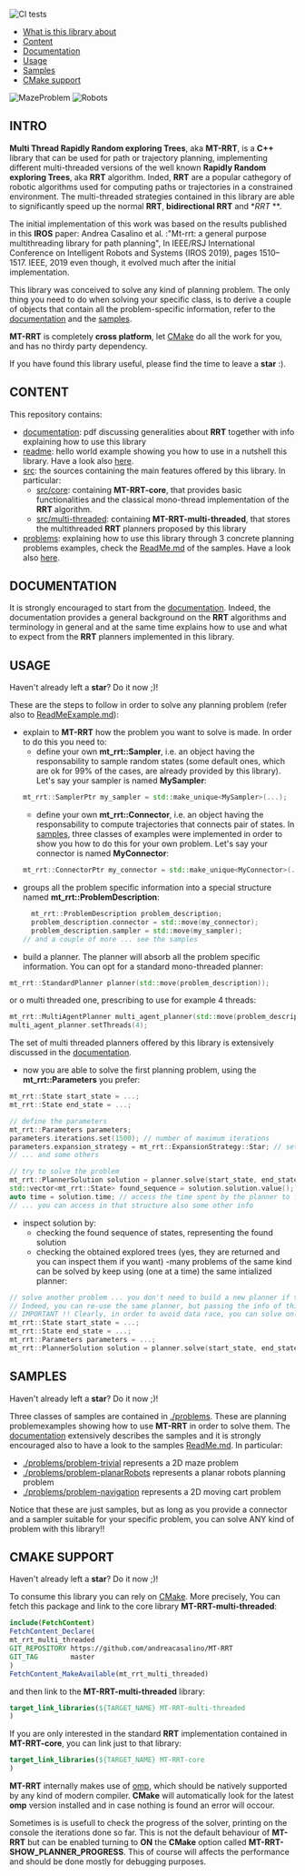 ![CI tests](https://github.com/andreacasalino/MT-RRT/actions/workflows/runTests.yml/badge.svg)

- [What is this library about](#intro)
- [Content](#content)
- [Documentation](#documentation)
- [Usage](#usage)
- [Samples](#samples)
- [CMake support](#cmake-support)

![MazeProblem](./img_1.png)
![Robots](./img_2.gif)

## INTRO

**Multi Thread Rapidly Random exploring Trees**, aka **MT-RRT**, is a **C++** library that can be used for path or trajectory planning, implementing different multi-threaded versions of the well known **Rapidly Random exploring Trees**, aka **RRT** algorithm. Inded, **RRT** are a popular cathegory of robotic algorithms used for computing paths or trajectories in a constrained environment.
The multi-threaded strategies contained in this library are able to significantly speed up the normal **RRT**, **bidirectional  RRT** and **RRT* **.

The initial implementation of this work was based on the results published in this **IROS** paper:
Andrea Casalino et al. :"Mt-rrt: a general purpose multithreading library for path planning", In IEEE/RSJ International Conference on Intelligent Robots and Systems (IROS 2019), pages 1510–1517. IEEE, 2019
even though, it evolved much after the initial implementation.

This library was conceived to solve any kind of planning problem. The only thing you need to do when solving your specific class, is to derive a couple of objects that contain all the problem-specific information, refer to the [documentation](./doc/MT-RRT.pdf) and the [samples](#samples). 

**MT-RRT** is completely **cross platform**, let [CMake](#cmake-support) do all the work for you, and has no thirdy party dependency.

If you have found this library useful, please find the time to leave a **star** :).

## CONTENT

This repository contains:
  - [documentation](./doc/MT-RRT.pdf): pdf discussing generalities about **RRT** together with info explaining how to use this library
  - [readme](./ReadMeExample.cpp): hello world example showing you how to use in a nutshell this library. Have a look also [here](#usage).
  - [src](./src/): the sources containing the main features offered by this library. In particular:
    - [src/core](./src/core/): containing **MT-RRT-core**, that provides basic functionalities and the classical mono-thread implementation of the **RRT** algorithm.
    - [src/multi-threaded](./src/multi-threaded/): containing **MT-RRT-multi-threaded**, that stores the multithreaded **RRT** planners proposed by this library
  - [problems](./problems/): explaining how to use this library through 3 concrete planning problems examples, check the [ReadMe.md](./problems/ReadMe.md) of the samples. Have a look also [here](#samples).

## DOCUMENTATION

It is strongly encouraged to start from the [documentation](doc/MT-RRT.pdf).
Indeed, the documentation provides a general background on the **RRT** algorithms and terminology in general and at the same time explains how to use and what to expect from the **RRT** planners implemented in this library.

## USAGE

Haven't already left a **star**? Do it now ;)!

These are the steps to follow in order to solve any planning problem (refer also to [ReadMeExample.md](./ReadMeExample.cpp)):
- explain to **MT-RRT** how the problem you want to solve is made. In order to do this you need to:
  - define your own **mt_rrt::Sampler**, i.e. an object having the responsability to sample random states (some default ones, which are ok for 99% of the cases, are already provided by this library). Let's say your sampler is named **MySampler**:
  ```cpp
  mt_rrt::SamplerPtr my_sampler = std::make_unique<MySampler>(...);
  ```
  - define your own **mt_rrt::Connector**, i.e. an object having the responsability to compute trajectories that connects pair of states.
  In [samples](./samples/), three classes of examples were implemented in order to show you how to do this for your own problem. Let's say your connector is named **MyConnector**:
  ```cpp
  mt_rrt::ConnectorPtr my_connector = std::make_unique<MyConnector>(...);
  ```
- groups all the problem specific information into a special structure named **mt_rrt::ProblemDescription**:
  ```cpp
	mt_rrt::ProblemDescription problem_description;
	problem_description.connector = std::move(my_connector);
	problem_description.sampler = std::move(my_sampler);
  // and a couple of more ... see the samples
  ```
- build a planner. The planner will absorb all the problem specific information. You can opt for a standard mono-threaded planner:
```cpp
mt_rrt::StandardPlanner planner(std::move(problem_description));
```
or o multi threaded one, prescribing to use for example 4 threads:
```cpp
mt_rrt::MultiAgentPlanner multi_agent_planner(std::move(problem_description));
multi_agent_planner.setThreads(4);
```
The set of multi threaded planners offered by this library is extensively discussed in the [documentation](./doc/MT-RRT.pdf).
- now you are able to solve the first planning problem, using the **mt_rrt::Parameters** you prefer:
```cpp
mt_rrt::State start_state = ...;
mt_rrt::State end_state = ...;

// define the parameters
mt_rrt::Parameters parameters;
parameters.iterations.set(1500); // number of maximum iterations
parameters.expansion_strategy = mt_rrt::ExpansionStrategy::Star; // set the strategy, see Section "Background on RRT" of the documentation
// ... and some others

// try to solve the problem
mt_rrt::PlannerSolution solution = planner.solve(start_state, end_state, parameters);
std::vector<mt_rrt::State> found_sequence = solution.solution.value(); // access the found solution (is nullopt if no solution was found)
auto time = solution.time; // access the time spent by the planner to find a solution
// ... you can access in that structure also some other info
```
- inspect solution by:
  - checking the found sequence of states, representing the found solution
  - checking the obtained explored trees (yes, they are returned and you can inspect them if you want)
-many problems of the same kind can be solved by keep using (one at a time) the same intialized planner:
```cpp
// solve another problem ... you don't need to build a new planner if the problem is of the same kind.
// Indeed, you can re-use the same planner, but passing the info of this other particular problem to solve
// IMPORTANT !! Clearly, in order to avoid data race, you can solve only 1 problem at a time per planner
mt_rrt::State start_state = ...;
mt_rrt::State end_state = ...;
mt_rrt::Parameters parameters = ...;
mt_rrt::PlannerSolution solution = planner.solve(start_state, end_state, parameters);
```

## SAMPLES

Haven't already left a **star**? Do it now ;)!

Three classes of samples are contained in [./problems](./problems/). These are planning problemexamples showing how to use **MT-RRT** in order to solve them.
The [documentation](doc/MT-RRT.pdf) extensively describes the samples and it is strongly encouraged also to have a look to the samples [ReadMe.md](./problems/ReadMe.md).
In particular:
- [./problems/problem-trivial](./problems/problem-trivial) represents a 2D maze problem
- [./problems/problem-planarRobots](./problems/problem-planarRobots) represents a planar robots planning problem
- [./problems/problem-navigation](./problems/problem-navigation) represents a 2D moving cart problem

Notice that these are just samples, but as long as you provide a connector and a sampler suitable for your specific problem, you can solve ANY kind of problem with this library!!

## CMAKE SUPPORT

Haven't already left a **star**? Do it now ;)!
   
To consume this library you can rely on [CMake](https://cmake.org).
More precisely, You can fetch this package and link to the core library **MT-RRT-multi-threaded**:
```cmake
include(FetchContent)
FetchContent_Declare(
mt_rrt_multi_threaded
GIT_REPOSITORY https://github.com/andreacasalino/MT-RRT
GIT_TAG        master
)
FetchContent_MakeAvailable(mt_rrt_multi_threaded)
```

and then link to the **MT-RRT-multi-threaded** library:
```cmake
target_link_libraries(${TARGET_NAME} MT-RRT-multi-threaded
)
```

If you are only interested in the standard **RRT** implementation contained in **MT-RRT-core**, you can link just to that library:
```cmake
target_link_libraries(${TARGET_NAME} MT-RRT-core
)
```

**MT-RRT** internally makes use of [omp](https://en.wikipedia.org/wiki/OpenMP), which should be natively supported by any kind of modern compiler. **CMake** will automatically look for the latest **omp** version installed and in case nothing is found an error will occour.

Sometimes is is usefull to check the progress of the solver, printing on the console the iterations done so far. This is not the default behaviour of **MT-RRT** but can be enabled turning to **ON** the **CMake** option called **MT-RRT-SHOW_PLANNER_PROGRESS**. This of course will affects the performance and should be done mostly for debugging purposes.
